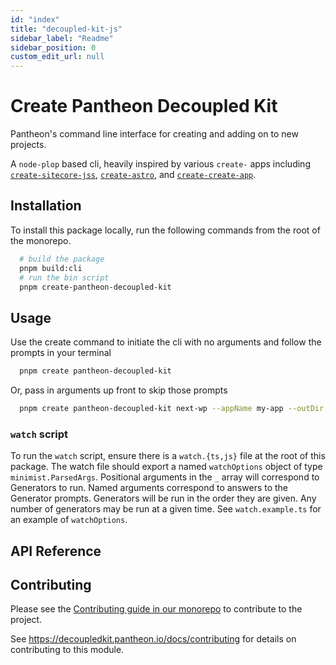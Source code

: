 ```yaml
---
id: "index"
title: "decoupled-kit-js"
sidebar_label: "Readme"
sidebar_position: 0
custom_edit_url: null
---
```


# Create Pantheon Decoupled Kit

Pantheon's command line interface for creating and adding on to new projects.

A `node-plop` based cli, heavily inspired by various `create-` apps including
[`create-sitecore-jss`](https://github.com/Sitecore/jss/tree/dev/packages/create-sitecore-jss),
[`create-astro`](https://github.com/withastro/astro/tree/main/packages/create-astro),
and [`create-create-app`](https://github.com/uetchy/create-create-app).

## Installation

To install this package locally, run the following commands from the root of the
monorepo.

```bash
  # build the package
  pnpm build:cli
  # run the bin script
  pnpm create-pantheon-decoupled-kit
```

## Usage

Use the create command to initiate the cli with no arguments and follow the
prompts in your terminal

```bash
  pnpm create pantheon-decoupled-kit
```

Or, pass in arguments up front to skip those prompts

```bash
  pnpm create pantheon-decoupled-kit next-wp --appName my-app --outDir ./my-app-dir --force
```

### `watch` script

To run the `watch` script, ensure there is a `watch.{ts,js}` file at the root of
this package. The watch file should export a named `watchOptions` object of type
`minimist.ParsedArgs`. Positional arguments in the `_` array will correspond to
Generators to run. Named arguments correspond to answers to the Generator
prompts. Generators will be run in the order they are given. Any number of
generators may be run at a given time. See `watch.example.ts` for an example of
`watchOptions`.

<!-- TODO: Link to the doc on decoupledkit.pantheon.io for the create-app usage -->

## API Reference

<!-- TODO: link to API reference -->

## Contributing

Please see the
[Contributing guide in our monorepo](https://github.com/pantheon-systems/decoupled-kit-js/blob/canary/CONTRIBUTING.md)
to contribute to the project.

<!-- TODO: Write details for contributing to this package -->

See https://decoupledkit.pantheon.io/docs/contributing for details on
contributing to this module.
